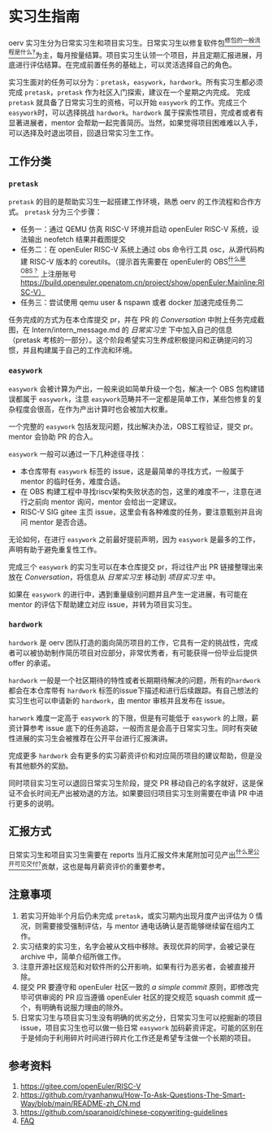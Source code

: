 # 实习生指南

oerv 实习生分为日常实习生和项目实习生。日常实习生以修复软件包[<sup>修包的一般流程是什么?</sup>](./FAQ.md#修包的一般流程是什么)为主，每月按量结算。项目实习生认领一个项目，并且定期汇报进展，月底进行评估结算。在完成前置任务的基础上，可以灵活选择自己的角色。

实习生面对的任务可以分为：`pretask`，`easywork`，`hardwork`。所有实习生都必须完成 `pretask`，`pretask` 作为社区入门探索，建议在一个星期之内完成。 完成 `pretask` 就具备了日常实习生的资格，可以开始 `easywork` 的工作。完成三个 `easywork`时，可以选择挑战 `hardwork`。`hardwork` 属于探索性项目，完成者或者有显著进展者，mentor 会帮助一起完善简历。当然，如果觉得项目困难难以入手，可以选择及时退出项目，回退日常实习生工作。

## 工作分类

### `pretask`

`pretask` 的目的是帮助实习生一起搭建工作环境，熟悉 oerv 的工作流程和合作方式。 `pretask` 分为三个步骤：

- 任务一：通过 QEMU 仿真 RISC-V 环境并启动 openEuler RISC-V 系统，设法输出 neofetch 结果并截图提交
- 任务二：在 openEuler RISC-V 系统上通过 obs 命令行工具 osc，从源代码构建 RISC-V 版本的 coreutils。（提示首先需要在 openEuler的 OBS[<sup>什么是 OBS？</sup>](./FAQ.md#什么是-obs) 上注册账号 https://build.openeuler.openatom.cn/project/show/openEuler:Mainline:RISC-V）
- 任务三：尝试使用 qemu user & nspawn 或者 docker 加速完成任务二

任务完成的方式为在本仓库提交 pr，并在 PR 的 *Conversation* 中附上任务完成截图，在 Intern/intern_message.md 的 *日常实习生* 下中加入自己的信息（pretask 考核的一部分）。这个阶段希望实习生养成积极提问和正确提问的习惯，并且构建属于自己的工作流和环境。

### `easywork`

`easywork` 会被计算为产出，一般来说如简单升级一个包，解决一个 OBS 包构建错误都属于 `easywork`，注意 `easywork`范畴并不一定都是简单工作，某些包修复的复杂程度会很高，在作为产出计算时也会被加大权重。

一个完整的 `easywork` 包括发现问题，找出解决办法，OBS工程验证，提交 pr。 mentor 会协助 PR 的合入。

`easywork` 一般可以通过一下几种途径寻找：

- 本仓库带有 `easywork` 标签的 issue，这是最简单的寻找方式，一般属于 mentor 的临时任务，难度合适。
- 在 OBS 构建工程中寻找riscv架构失败状态的包，这里的难度不一，注意在进行之前向 mentor 询问，mentor 会给出一定建议。
- RISC-V SIG gitee 主页 issue，这里会有各种难度的任务，要注意甄别并且询问 mentor 是否合适。

无论如何，在进行 `easywork` 之前最好提前声明，因为 `easywork` 是最多的工作，声明有助于避免重复性工作。

完成三个 `easywork` 的实习生可以在本仓库提交 pr，将过往产出 PR 链接整理出来放在 *Conversation*，将信息从 *日常实习生* 移动到 *项目实习生* 中。

如果在 `easywork` 的进行中，遇到重量级别问题并且产生一定进展，有可能在 mentor 的评估下帮助建立对应 issue，并转为项目实习生。

### `hardwork`

`hardwork` 是 oerv 团队打造的面向简历项目的工作，它具有一定的挑战性，完成者可以被协助制作简历项目对应部分，非常优秀者，有可能获得一份毕业后提供 offer 的承诺。

`hardwork` 一般是一个社区期待的特性或者长期期待解决的问题，所有的`hardwork` 都会在本仓库带有 `hardwork` 标签的issue下描述和进行后续跟踪。有自己想法的实习生也可以申请新的 `hardwork`，由 mentor 审核并且发布在 issue。

`harwork` 难度一定高于 `easywork` 的下限，但是有可能低于 `easywork` 的上限，薪资计算参考 issue 底下的任务追踪，一般而言是会高于日常实习生。同时有突破性进展的实习生会被推荐在公开平台进行汇报演讲。

完成更多 `hardwork` 会有更多的实习薪资评价和对应简历项目的建议帮助，但是没有其他额外的奖励。

同时项目实习生可以退回日常实习生阶段，提交 PR 移动自己的名字就好，这是保证不会长时间无产出被劝退的方法。如果要回归项目实习生则需要在申请 PR 中进行更多的说明。

## 汇报方式

日常实习生和项目实习生需要在 reports 当月汇报文件末尾附加可见产出[<sup>什么是公开可见交付?</sup>](./FAQ.md#什么是公开可见交付)贡献，这也是每月薪资评价的重要参考。

## 注意事项

1. 若实习开始半个月后仍未完成 `pretask`，或实习期内出现月度产出评估为 0 情况，则需要接受强制评估，与 mentor 通电话确认是否能够继续留在组内工作。
2. 实习结束的实习生，名字会被从文档中移除。表现优异的同学，会被记录在 archive 中，简单介绍所做工作。
3. 注意开源社区规范和对软件所的公开影响，如果有行为恶劣者，会被直接开除。
4. 提交 PR 要遵守和 openEuler 社区一致的 *a simple commit* 原则，即修改完毕可供审阅的 PR 应当遵循 openEuler 社区的提交规范 squash commit 成一个，有明确有说服力理由的除外。
5. 日常实习生与项目实习生没有明确的优劣之分，日常实习生可以挖掘新的项目 issue，项目实习生也可以做一些日常 `easywork` 加码薪资评定。可能的区别在于是倾向于利用碎片时间进行碎片化工作还是希望专注做一个长期的项目。

## 参考资料

1. https://gitee.com/openEuler/RISC-V
2. https://github.com/ryanhanwu/How-To-Ask-Questions-The-Smart-Way/blob/main/README-zh_CN.md
3. https://github.com/sparanoid/chinese-copywriting-guidelines
4. [FAQ](./FAQ.md)